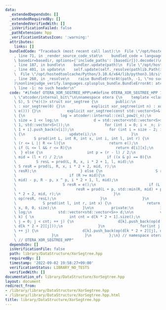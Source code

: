 ```yaml
---
data:
  _extendedDependsOn: []
  _extendedRequiredBy: []
  _extendedVerifiedWith: []
  _isVerificationFailed: false
  _pathExtension: hpp
  _verificationStatusIcon: ':warning:'
  attributes:
    links: []
  bundledCode: "Traceback (most recent call last):\n  File \"/opt/hostedtoolcache/Python/3.10.6/x64/lib/python3.10/site-packages/onlinejudge_verify/documentation/build.py\"\
    , line 71, in _render_source_code_stat\n    bundled_code = language.bundle(stat.path,\
    \ basedir=basedir, options={'include_paths': [basedir]}).decode()\n  File \"/opt/hostedtoolcache/Python/3.10.6/x64/lib/python3.10/site-packages/onlinejudge_verify/languages/cplusplus.py\"\
    , line 187, in bundle\n    bundler.update(path)\n  File \"/opt/hostedtoolcache/Python/3.10.6/x64/lib/python3.10/site-packages/onlinejudge_verify/languages/cplusplus_bundle.py\"\
    , line 401, in update\n    self.update(self._resolve(pathlib.Path(included), included_from=path))\n\
    \  File \"/opt/hostedtoolcache/Python/3.10.6/x64/lib/python3.10/site-packages/onlinejudge_verify/languages/cplusplus_bundle.py\"\
    , line 260, in _resolve\n    raise BundleErrorAt(path, -1, \"no such header\"\
    )\nonlinejudge_verify.languages.cplusplus_bundle.BundleErrorAt: atcoder/internal_bit:\
    \ line -1: no such header\n"
  code: "#ifndef OTERA_XOR_SEGTREE_HPP\n#define OTERA_XOR_SEGTREE_HPP 1\n\n#include\
    \ \"atcoder/internal_bit\"\n\nnamespace otera {\n    template <class S, S (*op)(S,\
    \ S), S (*e)()> struct xor_segtree {\n        public:\n            xor_segtree()\
    \ : xor_segtree(0) {}\n            explicit xor_segtree(int n) : xor_segtree(std::vector<S>(n,\
    \ e())) {}\n            explicit xor_segtree(const std::vector<S>& v) : _n(int(v.size()))\
    \ {\n                log = atcoder::internal::ceil_pow2(_n);\n               \
    \ size = 1 << log;\n                d = std::vector<std::vector<S>>(2 * size -\
    \ 1, std::vector<S>());\n                for (int i = 0; i < _n; i++) d[size -\
    \ 1 + i].push_back(v[i]);\n                for (int i = size - 2; i >= 0; i--)\
    \ {\n                    update(i);\n                }\n            }\n\n    \
    \        S prod(int L, int R, int x, int i, int l, int r) {\n                if\
    \ (r <= L || R <= l){\n                    return e();\n                } else\
    \ if (L <= l && r <= R){\n                    return d[i][x];\n              \
    \  } else {\n                    int p = (r - l) / 2;\n                    int\
    \ mid = (l + r) / 2;\n                    if ((x & p) == 0){\n               \
    \         S resL = prod(L, R, x, i * 2 + 1, l, mid);\n                       \
    \ S resR = prod(L, R, x, i * 2 + 2, mid, r);\n                        return op(resL,\
    \ resR);\n                    } else {\n                        S resL = e();\n\
    \                        if (R >= mid){\n                            resL = prod(std::max(L,\
    \ mid) - p, R - p, x ^ p, i * 2 + 1, l, mid);\n                        }\n   \
    \                     S resR = e();\n                        if (L < mid){\n \
    \                           resR = prod(L + p, std::min(R, mid) + p, x ^ p, i\
    \ * 2 + 2, mid, r);\n                        }\n                        return\
    \ op(resR, resL);\n                    }\n                }\n            }\n\n\
    \            S prod(int l, int r, int x) {\n                return prod(l, r,\
    \ x, 0, 0, size);\n            }\n\n        private:\n            int _n, size,\
    \ log;\n            std::vector<std::vector<S>> d;\n\n            void update(int\
    \ k) { \n                int cnt = d[k * 2 + 1].size();\n                for(int\
    \ j = 0; j < cnt; ++ j) {\n                    d[k].push_back(op(d[k * 2 + 1][j],\
    \ d[k * 2 + 2][j]));\n                }\n                for(int j = 0; j < cnt;\
    \ ++ j) {\n                    d[k].push_back(op(d[k * 2 + 2][j], d[k * 2 + 1][j]));\n\
    \                }\n            }\n        };\n} // namespace otera\n\n#endif\
    \ // OTERA_XOR_SEGTREE_HPP"
  dependsOn: []
  isVerificationFile: false
  path: library/DataStructure/XorSegtree.hpp
  requiredBy: []
  timestamp: '2022-09-02 19:58:27+09:00'
  verificationStatus: LIBRARY_NO_TESTS
  verifiedWith: []
documentation_of: library/DataStructure/XorSegtree.hpp
layout: document
redirect_from:
- /library/library/DataStructure/XorSegtree.hpp
- /library/library/DataStructure/XorSegtree.hpp.html
title: library/DataStructure/XorSegtree.hpp
---
```


